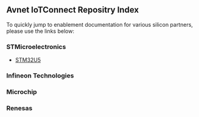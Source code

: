 ## Avnet IoTConnect Repositry Index
To quickly jump to enablement documentation for various silicon partners, please use the links below:

### STMicroelectronics
* [STM32U5](https://github.com/avnet-iotconnect/iotc-azurertos-sdk/tree/main/samples/stm32u5)

### Infineon Technologies

### Microchip

### Renesas
